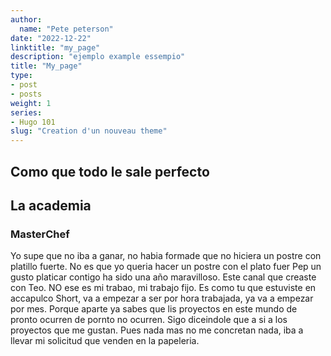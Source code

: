```yaml
---
author:
  name: "Pete peterson"
date: "2022-12-22"
linktitle: "my_page"
description: "ejemplo example essempio"
title: "My_page"
type:
- post
- posts
weight: 1
series:
- Hugo 101
slug: "Creation d'un nouveau theme"
---
```

<!-- date = "2014-09-28" -->
## Como que todo le sale perfecto

## La academia

### MasterChef

Yo supe que no iba a ganar, no habia formade que no hiciera un postre con platillo fuerte. No es que yo queria hacer un postre con el plato fuer Pep un gusto platicar contigo ha sido una año maravilloso. Este canal que creaste con Teo. NO ese es mi trabao, mi trabajo fijo. Es como tu que estuviste en accapulco Short, va a empezar a ser por hora trabajada, ya va a empezar por mes. Porque aparte ya sabes que lis proyectos en este mundo de pronto ocurren de pornto no ocurren. Sigo diceindole que a si a los proyectos que me gustan. Pues nada mas no me concretan nada, iba a llevar mi solicitud que venden en la papeleria.
